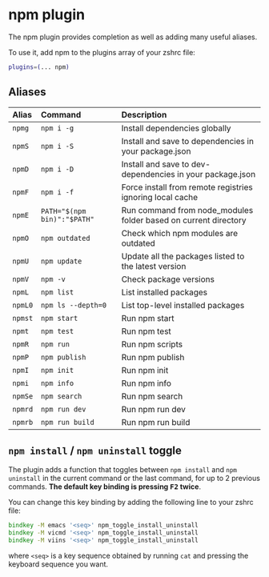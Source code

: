 # npm plugin

The npm plugin provides completion as well as adding many useful aliases.

To use it, add npm to the plugins array of your zshrc file:

```zsh
plugins=(... npm)
```

## Aliases

| Alias   | Command                     | Description                                                     |
| :------ | :-------------------------- | :-------------------------------------------------------------- |
| `npmg`  | `npm i -g`                  | Install dependencies globally                                   |
| `npmS`  | `npm i -S`                  | Install and save to dependencies in your package.json           |
| `npmD`  | `npm i -D`                  | Install and save to dev-dependencies in your package.json       |
| `npmF`  | `npm i -f`                  | Force install from remote registries ignoring local cache       |
| `npmE`  | `PATH="$(npm bin)":"$PATH"` | Run command from node_modules folder based on current directory |
| `npmO`  | `npm outdated`              | Check which npm modules are outdated                            |
| `npmU`  | `npm update`                | Update all the packages listed to the latest version            |
| `npmV`  | `npm -v`                    | Check package versions                                          |
| `npmL`  | `npm list`                  | List installed packages                                         |
| `npmL0` | `npm ls --depth=0`          | List top-level installed packages                               |
| `npmst` | `npm start`                 | Run npm start                                                   |
| `npmt`  | `npm test`                  | Run npm test                                                    |
| `npmR`  | `npm run`                   | Run npm scripts                                                 |
| `npmP`  | `npm publish`               | Run npm publish                                                 |
| `npmI`  | `npm init`                  | Run npm init                                                    |
| `npmi`  | `npm info`                  | Run npm info                                                    |
| `npmSe` | `npm search`                | Run npm search                                                  |
| `npmrd` | `npm run dev`               | Run npm run dev                                                 |
| `npmrb` | `npm run build`             | Run npm run build                                               |

## `npm install` / `npm uninstall` toggle

The plugin adds a function that toggles between `npm install` and `npm uninstall` in
the current command or the last command, for up to 2 previous commands. **The default
key binding is pressing <kbd>F2</kbd> twice**.

You can change this key binding by adding the following line to your zshrc file:

```zsh
bindkey -M emacs '<seq>' npm_toggle_install_uninstall
bindkey -M vicmd '<seq>' npm_toggle_install_uninstall
bindkey -M viins '<seq>' npm_toggle_install_uninstall
```

where `<seq>` is a key sequence obtained by running `cat` and pressing the keyboard
sequence you want.
